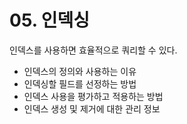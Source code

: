 # 05. 인덱싱

인덱스를 사용하면 효율적으로 쿼리할 수 있다. 

* 인덱스의 정의와 사용하는 이유
* 인덱싱할 필드를 선정하는 방법
* 인덱스 사용을 평가하고 적용하는 방법
* 인덱스 생성 및 제거에 대한 관리 정보



